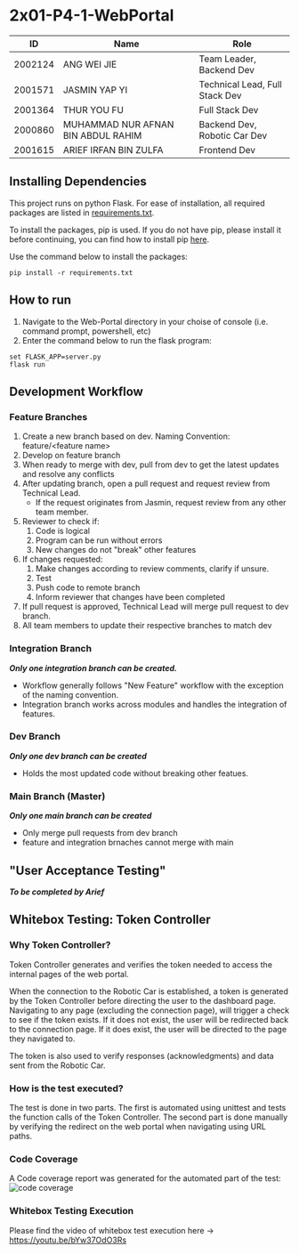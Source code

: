 # 2x01-P4-1-WebPortal
| ID    | Name          | Role          |
| ------------- | ------------- | ------------- |
| 2002124  | ANG WEI JIE  | Team Leader, Backend Dev  |
| 2001571  | JASMIN YAP YI  | Technical Lead, Full Stack Dev  |
| 2001364  | THUR YOU FU  | Full Stack Dev  |
| 2000860  | MUHAMMAD NUR AFNAN BIN ABDUL RAHIM  | Backend Dev, Robotic Car Dev |
| 2001615  | ARIEF IRFAN BIN ZULFA  | Frontend Dev  |
## Installing Dependencies
This project runs on python Flask. For ease of installation, all required packages are listed in [requirements.txt](https://github.com/Jasmin-Yap/ICT2x01-p4-1/blob/dev/requirements.txt).

To install the packages, pip is used. If you do not have pip, please install it before continuing, you can find how to install pip [here](https://www.geeksforgeeks.org/how-to-install-pip-on-windows/).

Use the command below to install the packages:
```
pip install -r requirements.txt
```
## How to run
1. Navigate to the Web-Portal directory in your choise of console (i.e. command prompt, powershell, etc)
2. Enter the command below to run the flask program:
```
set FLASK_APP=server.py
flask run
```
## Development Workflow
### Feature Branches
1. Create a new branch based on dev. Naming Convention: feature/\<feature name\>
2. Develop on feature branch
3. When ready to merge with dev, pull from dev to get the latest updates and resolve any conflicts
4. After updating branch, open a pull request and request review from Technical Lead. 
     - If the request originates from Jasmin, request review from any other team member.
4. Reviewer to check if:
     1. Code is logical
     2. Program can be run without errors
     3. New changes do not "break" other features
6. If changes requested:
     1. Make changes according to review comments, clarify if unsure.
     2. Test
     3. Push code to remote branch
     4. Inform reviewer that changes have been completed
7. If pull request is approved, Technical Lead will merge pull request to dev branch.
8. All team members to update their respective branches to match dev

### Integration Branch
***Only one integration branch can be created.***
- Workflow generally follows "New Feature" workflow with the exception of the naming convention.
- Integration branch works across modules and handles the integration of features.

### Dev Branch
***Only one dev branch can be created***
- Holds the most updated code without breaking other featues.

### Main Branch (Master)
***Only one main branch can be created***
- Only merge pull requests from dev branch
- feature and integration brnaches cannot merge with main

## "User Acceptance Testing"
***To be completed by Arief***

## Whitebox Testing: Token Controller
### Why Token Controller?
Token Controller generates and verifies the token needed to access the internal pages of the web portal.

When the connection to the Robotic Car is established, a token is generated by the Token Controller before directing the user to the dashboard page. Navigating to any page (excluding the connection page), will trigger a check to see if the token exists. If it does not exist, the user will be redirected back to the connection page. If it does exist, the user will be directed to the page they navigated to.

The token is also used to verify responses (acknowledgments) and data sent from the Robotic Car.

### How is the test executed?
The test is done in two parts. The first is automated using unittest and tests the function calls of the Token Controller. The second part is done manually by verifying the redirect on the web portal when navigating using URL paths.

### Code Coverage
A Code coverage report was generated for the automated part of the test:
![code coverage](https://github.com/Jasmin-Yap/ICT2x01-p4-1/blob/dev/resources/coverage-report.png)

### Whitebox Testing Execution
Please find the video of whitebox test execution here -> https://youtu.be/bYw37OdO3Rs
